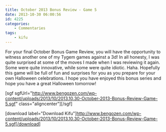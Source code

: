 ```yaml
---
title: October 2013 Bonus Review - Game 5
date: 2013-10-30 06:00:56
id: 4225
categories:
	- Commentaries
tags:
	- kifu
---
```


For your final October Bonus Game Review, you will have the opportunity to witness another one of my Tygem games against a 3d! In all honesty, I was quite surprised at some of the moves I made when I was reviewing it again. Some were quite innovative, while some were quite idiotic. Haha. Hopefully this game will be full of fun and surprises for you as you prepare for your own Halloween celebrations. I hope you have enjoyed this bonus series and hope you have a great Halloween tomorrow!

[sgf sgfUrl="http://www.bengozen.com/wp-content/uploads/2013/10/2013.10.30-October-2013-Bonus-Review-Game-5.sgf" class="aligncenter"][/sgf]

[download label="Download Kifu"]http://www.bengozen.com/wp-content/uploads/2013/10/2013.10.30-October-2013-Bonus-Review-Game-5.sgf[/download]